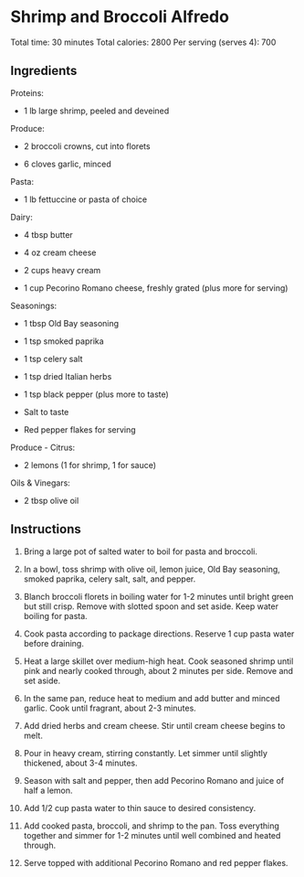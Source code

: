# **Shrimp and Broccoli Alfredo**

Total time: 30 minutes Total calories: 2800 Per serving (serves 4): 700

## **Ingredients**

Proteins:

-   1 lb large shrimp, peeled and deveined

Produce:

-   2 broccoli crowns, cut into florets

-   6 cloves garlic, minced

Pasta:

-   1 lb fettuccine or pasta of choice

Dairy:

-   4 tbsp butter

-   4 oz cream cheese

-   2 cups heavy cream

-   1 cup Pecorino Romano cheese, freshly grated (plus more for serving)

Seasonings:

-   1 tbsp Old Bay seasoning

-   1 tsp smoked paprika

-   1 tsp celery salt

-   1 tsp dried Italian herbs

-   1 tsp black pepper (plus more to taste)

-   Salt to taste

-   Red pepper flakes for serving

Produce - Citrus:

-   2 lemons (1 for shrimp, 1 for sauce)

Oils & Vinegars:

-   2 tbsp olive oil

## **Instructions**

1.  Bring a large pot of salted water to boil for pasta and broccoli.

2.  In a bowl, toss shrimp with olive oil, lemon juice, Old Bay
    seasoning, smoked paprika, celery salt, salt, and pepper.

3.  Blanch broccoli florets in boiling water for 1-2 minutes until
    bright green but still crisp. Remove with slotted spoon and set
    aside. Keep water boiling for pasta.

4.  Cook pasta according to package directions. Reserve 1 cup pasta
    water before draining.

5.  Heat a large skillet over medium-high heat. Cook seasoned shrimp
    until pink and nearly cooked through, about 2 minutes per side.
    Remove and set aside.

6.  In the same pan, reduce heat to medium and add butter and minced
    garlic. Cook until fragrant, about 2-3 minutes.

7.  Add dried herbs and cream cheese. Stir until cream cheese begins to
    melt.

8.  Pour in heavy cream, stirring constantly. Let simmer until slightly
    thickened, about 3-4 minutes.

9.  Season with salt and pepper, then add Pecorino Romano and juice of
    half a lemon.

10. Add 1/2 cup pasta water to thin sauce to desired consistency.

11. Add cooked pasta, broccoli, and shrimp to the pan. Toss everything
    together and simmer for 1-2 minutes until well combined and heated
    through.

12. Serve topped with additional Pecorino Romano and red pepper flakes.
